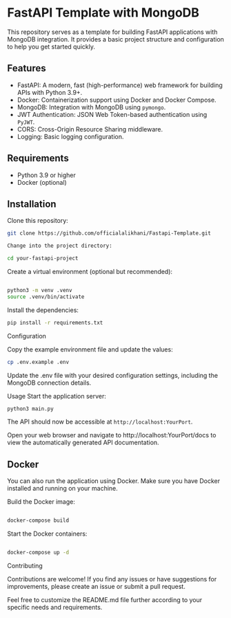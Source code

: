 # FastAPI Template with MongoDB


This repository serves as a template for building FastAPI applications with MongoDB integration. It provides a basic project structure and configuration to help you get started quickly.

## Features

- FastAPI: A modern, fast (high-performance) web framework for building APIs with Python 3.9+.
- Docker: Containerization support using Docker and Docker Compose.
- MongoDB: Integration with MongoDB using `pymongo`.
- JWT Authentication: JSON Web Token-based authentication using `PyJWT`.
- CORS: Cross-Origin Resource Sharing middleware.
- Logging: Basic logging configuration.

## Requirements

- Python 3.9 or higher
- Docker (optional)

## Installation

Clone this repository:

```bash
git clone https://github.com/officialalikhani/Fastapi-Template.git

Change into the project directory:

cd your-fastapi-project
```

Create a virtual environment (optional but recommended):
```bash

python3 -m venv .venv
source .venv/bin/activate
```

Install the dependencies:
```bash
pip install -r requirements.txt
```

Configuration

Copy the example environment file and update the values:
```bash
cp .env.example .env
```

Update the .env file with your desired configuration settings, including the MongoDB connection details.

Usage
Start the application server:

```bash
python3 main.py
```

The API should now be accessible at `http://localhost:YourPort`.

Open your web browser and navigate to http://localhost:YourPort/docs to view the automatically generated API documentation.

## Docker

You can also run the application using Docker. Make sure you have Docker installed and running on your machine.

Build the Docker image:
```bash

docker-compose build
```

Start the Docker containers:
```bash

docker-compose up -d
```

Contributing

Contributions are welcome! If you find any issues or have suggestions for improvements, please create an issue or submit a pull request.

Feel free to customize the README.md file further according to your specific needs and requirements.